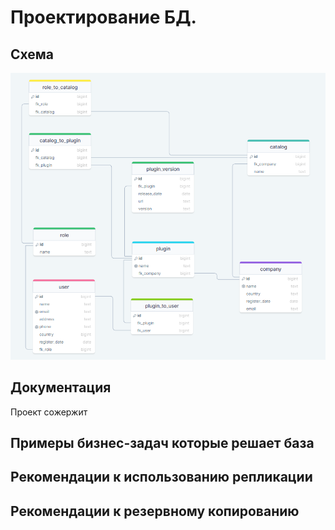 ﻿# Проектирование БД.

## Схема
![](../Files/bd_design_schema.png)
## Документация

Проект сожержит 

## Примеры бизнес-задач которые решает база

## Рекомендации к использованию репликации

## Рекомендации к резервному копированию
